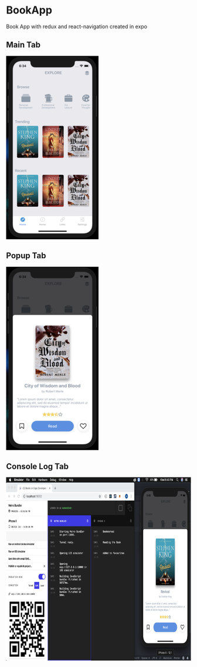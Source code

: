 # BookApp

Book App with redux and react-navigation created in expo

## Main Tab
<img src="screenshots/MainTab.png" height="500">

## Popup Tab
<img src="screenshots/PopupView.png" height="500">

## Console Log Tab
<img src="screenshots/ConsoleLog.png" height="500">
